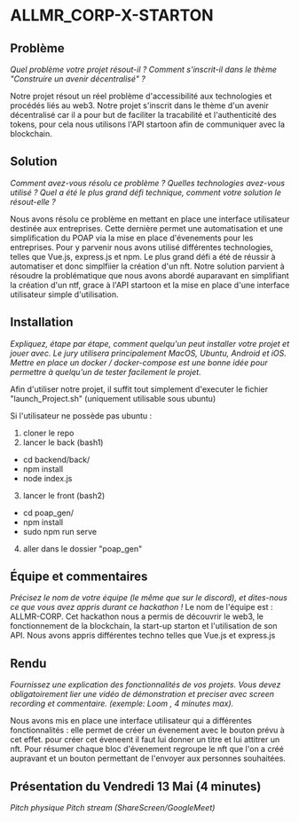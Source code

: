 # ALLMR_CORP-X-STARTON


## Problème
*Quel problème votre projet résout-il ? Comment s'inscrit-il dans le thème "Construire un avenir décentralisé" ?*

Notre projet résout un réel problème d'accessibilité aux technologies et procédés liés au web3.
Notre projet s'inscrit dans le thème d'un avenir décentralisé car il a pour but de faciliter la tracabilité et l'authenticité des tokens, pour cela nous utilisons l'API startoon afin de communiquer avec la blockchain.

## Solution
*Comment avez-vous résolu ce problème ? Quelles technologies avez-vous utilisé ? Quel a été le plus grand défi technique, comment votre solution le résout-elle ?*

Nous avons résolu ce problème en mettant en place une interface utilisateur destinée aux entreprises. Cette dernière permet une automatisation et une simplification du POAP via la mise en place d'évenements pour les entreprises.
Pour y parvenir nous avons utilisé différentes technologies, telles que Vue.js, express.js et npm.
Le plus grand défi a été de réussir à automatiser et donc simplfiier la création d'un nft.
Notre solution parvient à résoudre la problématique que nous avons abordé auparavant en simplifiant la création d'un ntf, grace à l'API startoon et la mise en place d'une interface utilisateur simple d'utilisation.

## Installation
*Expliquez, étape par étape, comment quelqu'un peut installer votre projet et jouer avec. Le jury utilisera principalement MacOS, Ubuntu, Android et iOS. Mettre en place un docker / docker-compose est une bonne idée pour permettre à quelqu'un de tester facilement le projet.*

Afin d'utiliser notre projet, il suffit tout simplement d'executer le fichier "launch_Project.sh" (uniquement utilisable sous ubuntu)

Si l'utilisateur ne possède pas ubuntu :
1) cloner le repo
2) lancer le back (bash1)
  - cd backend/back/
  - npm install
  - node index.js
3) lancer le front (bash2)
  - cd poap_gen/
  - npm install
  - sudo npm run serve
4) aller dans le dossier "poap_gen"

## Équipe et commentaires
*Précisez le nom de votre équipe (le même que sur le discord), et dites-nous ce que vous avez appris durant ce hackathon !*
Le nom de l'équipe est : ALLMR-CORP.
Cet hackathon nous a permis de découvrir le web3, le fonctionnement de la blockchain, la start-up starton et l'utilisation de son API.
Nous avons appris différentes techno telles que Vue.js et express.js

## Rendu
*Fournissez une explication des fonctionnalités de vos projets. Vous devez obligatoirement lier une vidéo de démonstration et preciser avec screen recording et commentaire. (exemple: Loom , 4 minutes max).*

Nous avons mis en place une interface utilisateur qui a différentes fonctionnalités : elle permet de créer un évenement avec le bouton prévu à cet effet. pour créer cet éveneent il faut lui donner un titre et lui attitrer un nft.
Pour résumer chaque bloc d'évenement regroupe le nft que l'on a créé aupravant et un bouton permettant de l'envoyer aux personnes souhaitées.

## Présentation du Vendredi 13 Mai (4 minutes)
*Pitch physique*
*Pitch stream (ShareScreen/GoogleMeet)*
